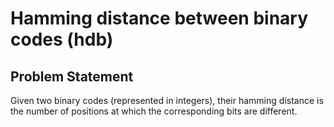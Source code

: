 # Hamming distance between binary codes (hdb)

## Problem Statement
Given two binary codes (represented in integers), their hamming distance is the number of positions at which the corresponding bits are different.
